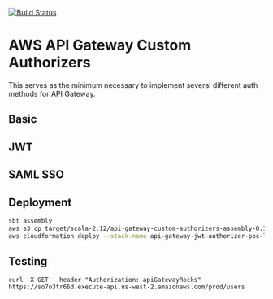 [![Build Status](https://travis-ci.org/billyjf/api-gateway-custom-authorizers.svg?branch=master)](https://travis-ci.org/billyjf/api-gateway-custom-authorizers)

# AWS API Gateway Custom Authorizers
This serves as the minimum necessary to implement several different auth methods for API Gateway.

## Basic

## JWT

## SAML SSO

## Deployment
```bash
sbt assembly
aws s3 cp target/scala-2.12/api-gateway-custom-authorizers-assembly-0.1.jar s3://api-gateway-auth-poc/jars/
aws cloudformation deploy --stack-name api-gateway-jwt-authorizer-poc-lambda --template-file cloudformation/lambda.yaml --capabilities CAPABILITY_NAMED_IAM
```

## Testing
`curl -X GET --header "Authorization: apiGatewayRocks" https://so7o3tr66d.execute-api.us-west-2.amazonaws.com/prod/users`